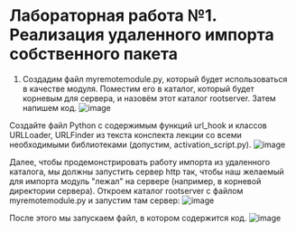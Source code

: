 # Лабораторная работа №1. Реализация удаленного импорта собственного пакета
1. Создадим файл myremotemodule.py, который будет использоваться в качестве модуля. Поместим его в каталог, который будет корневым для сервера, и назовём этот каталог rootserver. Затем напишем код.
![image](https://github.com/user-attachments/assets/7d0f5735-e56e-4e4e-8080-9659c131de43)

Создайте файл Python с содержимым функций url_hook и классов URLLoader, URLFinder из текста конспекта лекции со всеми необходимыми библиотеками (допустим, activation_script.py).
![image](https://github.com/user-attachments/assets/b28917ce-6337-4ce4-a56b-b1ef9728673a)

Далее, чтобы продемонстрировать работу импорта из удаленного каталога, мы должны запустить сервер http так, чтобы наш желаемый для импорта модуль "лежал" на сервере (например, в корневой директории сервера). Откроем каталог rootserver с файлом myremotemodule.py и запустим там сервер:
![image](https://github.com/user-attachments/assets/78f6d076-a7bc-427e-ba12-b72bfabba3f7)

После этого мы запускаем файл, в котором содержится код.
![image](https://github.com/user-attachments/assets/713a84f1-b1ef-4bef-9eaa-8753a04f2ba4)

